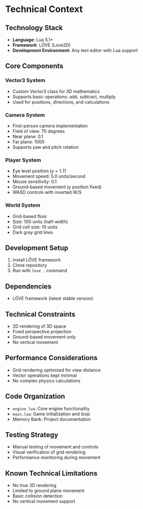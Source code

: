 # Technical Context

## Technology Stack
- **Language**: Lua 5.1+
- **Framework**: LÖVE (Love2D)
- **Development Environment**: Any text editor with Lua support

## Core Components

### Vector3 System
- Custom Vector3 class for 3D mathematics
- Supports basic operations: add, subtract, multiply
- Used for positions, directions, and calculations

### Camera System
- First-person camera implementation
- Field of view: 70 degrees
- Near plane: 0.1
- Far plane: 1000
- Supports yaw and pitch rotation

### Player System
- Eye level position (y = 1.7)
- Movement speed: 5.0 units/second
- Mouse sensitivity: 0.1
- Ground-based movement (y position fixed)
- WASD controls with inverted W/S

### World System
- Grid-based floor
- Size: 100 units (half-width)
- Grid cell size: 10 units
- Dark gray grid lines

## Development Setup
1. Install LÖVE framework
2. Clone repository
3. Run with `love .` command

## Dependencies
- LÖVE framework (latest stable version)

## Technical Constraints
- 2D rendering of 3D space
- Fixed perspective projection
- Ground-based movement only
- No vertical movement

## Performance Considerations
- Grid rendering optimized for view distance
- Vector operations kept minimal
- No complex physics calculations

## Code Organization
- `engine.lua`: Core engine functionality
- `main.lua`: Game initialization and loop
- Memory Bank: Project documentation

## Testing Strategy
- Manual testing of movement and controls
- Visual verification of grid rendering
- Performance monitoring during movement

## Known Technical Limitations
- No true 3D rendering
- Limited to ground plane movement
- Basic collision detection
- No vertical movement support 